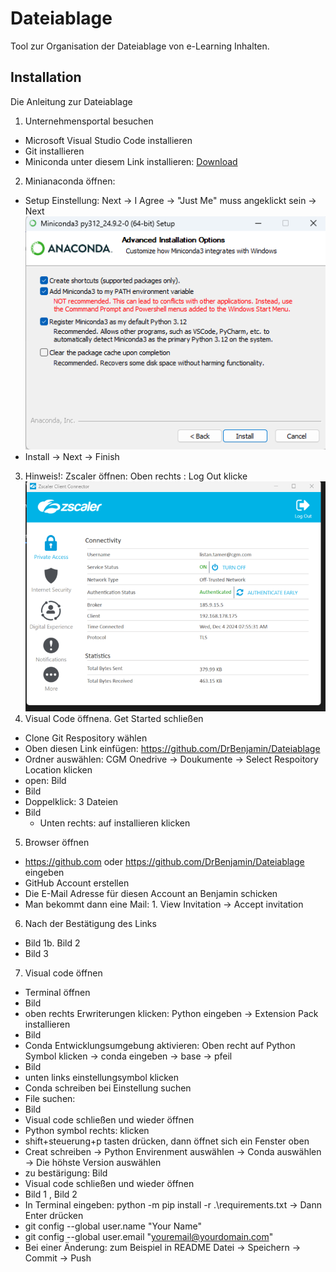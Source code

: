 # Dateiablage

Tool zur Organisation der Dateiablage von e-Learning Inhalten.

## Installation

Die Anleitung zur Dateiablage

1. Unternehmensportal besuchen
  * Microsoft Visual Studio Code installieren
  * Git installieren
  * Miniconda unter diesem Link installieren: [Download](https://www.anaconda.com/download/success#miniconda)
2. Minianaconda öffnen:
  * Setup Einstellung: Next -> I Agree -> "Just Me" muss angeklickt sein -> Next
  ![Image](https://github.com/DrBenjamin/Dateiablage/blob/78733ca3c744ff51aed75c3398c21696936c1972/Images/1.Miniconda_setup.png)
  * Install ->  Next -> Finish
3. Hinweis!: Zscaler öffnen: Oben rechts : Log Out klicke
![Image](https://github.com/DrBenjamin/Dateiablage/blob/53e19c76fcb661d57c289d234f70ebd361d9699d/Images/2.Zscaler.png)
4. Visual Code öffnena. Get Started schließen
  * Clone Git Respository wählen
  * Oben diesen Link einfügen: https://github.com/DrBenjamin/Dateiablage
  * Ordner auswählen: CGM Onedrive -> Doukumente -> Select Respoitory Location klicken
  * open: Bild
  * Bild
  * Doppelklick: 3 Dateien
  * Bild
    - Unten rechts: auf installieren klicken
5. Browser öffnen
  * https://github.com oder https://github.com/DrBenjamin/Dateiablage eingeben
  * GitHub Account erstellen
  * Die E-Mail Adresse für diesen Account an Benjamin schicken
  * Man bekommt dann eine Mail: 1. View Invitation -> Accept invitation
6. Nach der Bestätigung des Links
  * Bild 1b. Bild 2
  * Bild 3
7. Visual code öffnen
  * Terminal öffnen
  * Bild
  * oben rechts Erwriterungen klicken: Python eingeben -> Extension Pack installieren
  * Bild
  * Conda Entwicklungsumgebung aktivieren: Oben recht auf Python Symbol klicken -> conda eingeben -> base -> pfeil
  * Bild
  * unten links einstellungsymbol klicken
  * Conda schreiben bei Einstellung suchen
  * File suchen:
  * Bild
  * Visual code schließen und wieder öffnen
  * Python symbol rechts: klicken
  * shift+steuerung+p tasten drücken, dann öffnet sich ein Fenster oben
  * Creat schreiben -> Python Envirenment auswählen -> Conda auswählen -> Die höhste Version auswählen
  * zu bestärigung: Bild
  * Visual code schließen und wieder öffnen
  * Bild 1 , Bild 2
  * In Terminal eingeben: python -m pip install -r .\requirements.txt -> Dann Enter drücken
  * git config --global user.name "Your Name"
  * git config --global user.email "youremail@yourdomain.com"
  * Bei einer Änderung: zum Beispiel in README Datei -> Speichern -> Commit -> Push
